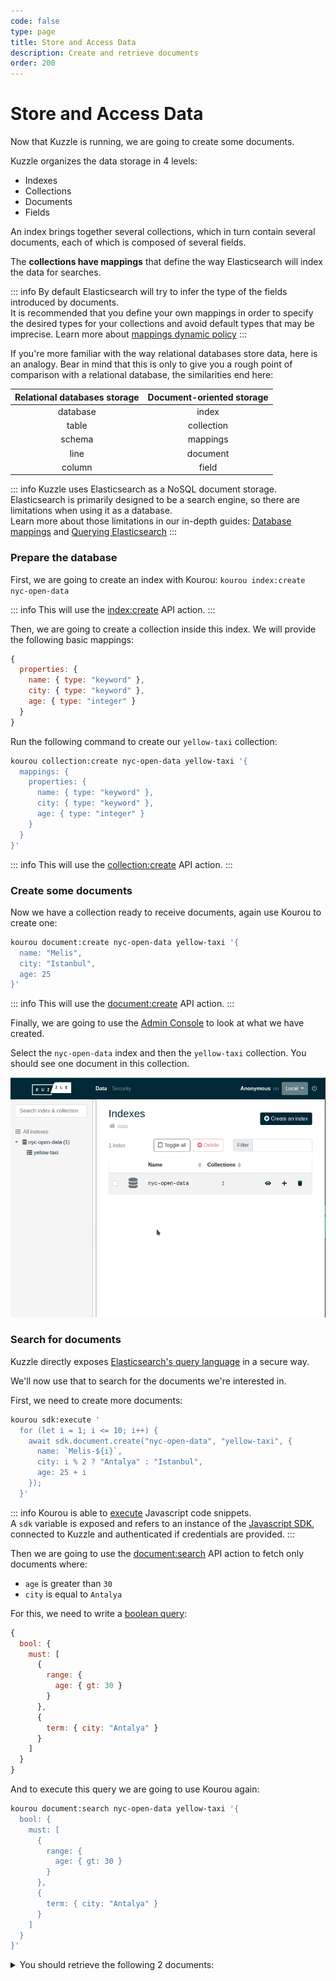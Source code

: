 ```yaml
---
code: false
type: page
title: Store and Access Data
description: Create and retrieve documents
order: 200
---
```


# Store and Access Data

Now that Kuzzle is running, we are going to create some documents.

Kuzzle organizes the data storage in 4 levels: 
  - Indexes
  - Collections
  - Documents
  - Fields

An index brings together several collections, which in turn contain several documents, each of which is composed of several fields.

The **collections have mappings** that define the way Elasticsearch will index the data for searches.

::: info
By default Elasticsearch will try to infer the type of the fields introduced by documents.  
It is recommended that you define your own mappings in order to specify the desired types for your collections and avoid default types that may be imprecise.
Learn more about [mappings dynamic policy](/core/2/guides/main-concepts/2-data-storage#some-anchor)
:::

If you're more familiar with the way relational databases store data, here is an analogy. Bear in mind that this is only to give you a rough point of comparison with a relational database, the similarities end here:

| Relational databases storage | Document-oriented storage |
| :--------------------------: | :-----------------------: |
| database                     | index                     |
| table                        | collection                |
| schema                       | mappings                  |
| line                         | document                  |
| column                       | field                     |

::: info
Kuzzle uses Elasticsearch as a NoSQL document storage.  
Elasticsearch is primarily designed to be a search engine, so there are limitations when using it as a database.  
Learn more about those limitations in our in-depth guides: [Database mappings](/core/2/guides/main-concepts/2-data-storage#some-anchor) and [Querying Elasticsearch](/core/2/guides/main-concepts/3-querying)
::: 

### Prepare the database

First, we are going to create an index with Kourou: `kourou index:create nyc-open-data`

::: info
This will use the [index:create](/core/2/api/controllers/index/create) API action.
:::

Then, we are going to create a collection inside this index. We will provide the following basic mappings:

```js
{
  properties: {
    name: { type: "keyword" },
    city: { type: "keyword" },
    age: { type: "integer" }
  }
}
```

Run the following command to create our `yellow-taxi` collection: 

```bash
kourou collection:create nyc-open-data yellow-taxi '{
  mappings: {
    properties: {
      name: { type: "keyword" },
      city: { type: "keyword" },
      age: { type: "integer" }
    }
  }
}'
```

::: info
This will use the [collection:create](/core/2/api/controllers/collection/create) API action.
:::


### Create some documents

Now we have a collection ready to receive documents, again use Kourou to create one:

```bash
kourou document:create nyc-open-data yellow-taxi '{
  name: "Melis",
  city: "Istanbul",
  age: 25
}'
```

::: info
This will use the [document:create](/core/2/api/controllers/document/create) API action.
:::

Finally, we are going to use the [Admin Console](http://next-console.kuzzle.io) to look at what we have created.

Select the `nyc-open-data` index and then the `yellow-taxi` collection. You should see one document in this collection.

![admin console show document](./admin-console-show-document.gif)

### Search for documents

Kuzzle directly exposes [Elasticsearch's query language](https://www.elastic.co/guide/en/elasticsearch/reference/7.4/query-dsl.html) in a secure way. 

We'll now use that to search for the documents we're interested in.

First, we need to create more documents:

```bash
kourou sdk:execute '
  for (let i = 1; i <= 10; i++) {
    await sdk.document.create("nyc-open-data", "yellow-taxi", {
      name: `Melis-${i}`,
      city: i % 2 ? "Antalya" : "Istanbul",
      age: 25 + i
    });
  }'
```

::: info
Kourou is able to [execute](/core/2/api/kourou/commands/sdk/execute) Javascript code snippets.  
A `sdk` variable is exposed and refers to an instance of the [Javascript SDK](/sdk/js/7), connected to Kuzzle and authenticated if credentials are provided.
::: 

Then we are going to use the [document:search](/core/2/api/controllers/document/search) API action to fetch only documents where:
 - `age` is greater than `30`
 - `city` is equal to `Antalya`

For this, we need to write a [boolean query](https://www.elastic.co/guide/en/elasticsearch/reference/7.4/query-dsl-bool-query.html):

```js
{
  bool: {
    must: [
      {
        range: {
          age: { gt: 30 }
        }
      },
      {
        term: { city: "Antalya" }
      }
    ]
  }
}
```

And to execute this query we are going to use Kourou again:

```bash
kourou document:search nyc-open-data yellow-taxi '{
  bool: {
    must: [
      {
        range: {
          age: { gt: 30 }
        }
      },
      {
        term: { city: "Antalya" }
      }
    ]
  }
}'
```

<details><summary>You should retrieve the following 2 documents:</summary>

```bash
 🚀 Kourou - Searches for documents
 
 [ℹ] Connecting to http://localhost:7512 ...
 [ℹ] Document ID: OYgZJnUBacNMjDl2504F
 Content: {
  "name": "Melis-7",
  "city": "Antalya",
  "age": 32,
  "_kuzzle_info": {
    "author": "-1",
    "createdAt": 1602662033156,
    "updatedAt": null,
    "updater": null
  }
}
 [ℹ] Document ID: O4gZJnUBacNMjDl2504n
 Content: {
  "name": "Melis-9",
  "city": "Antalya",
  "age": 34,
  "_kuzzle_info": {
    "author": "-1",
    "createdAt": 1602662033189,
    "updatedAt": null,
    "updater": null
  }
}
[✔] 2 documents fetched on a total of 2
```

</details>

<GuidesLinks 
  :prev="{ text: 'Run Kuzzle', url: '/guides/getting-started/1-run-kuzzle' }" 
  :next="{ text: 'Set up Permissions', url: '/guides/getting-started/3-set-up-permissions' }" 
/>
